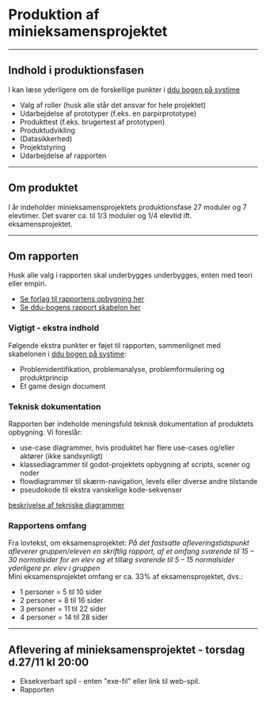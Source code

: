 <h1>Produktion af minieksamensprojektet</h1>

----------------------------------------------------------------------------------------

## Indhold i produktionsfasen
I kan læse yderligere om de forskellige punkter i [ddu bogen på systime](https://ddu.systime.dk/) 

- Valg af roller (husk alle står det ansvar for hele projektet)
- Udarbejdelse af prototyper (f.eks. en parpirprototype)
- Produkttest (f.eks. brugertest af prototypen)
- Produktudvikling
- (Datasikkerhed)
- Projektstyring
- Udarbejdelse af rapporten

----------------------------------------------------------------------------------------

## Om produktet
I år indeholder minieksamensprojektets produktionsfase 27 moduler og 7 elevtimer.
Det svarer ca. til 1/3 moduler og 1/4 elevtid ift. eksamensprojektet. 

----------------------------------------------------------------------------------------

## Om rapporten 
Husk alle valg i rapporten skal underbygges underbygges, enten med teori eller empiri.    
- [Se forlag til rapportens opbygning her](rapport/rapport.md)   
- [Se ddu-bogens rapport skabelon her](https://ddu.systime.dk/?id=239)

### Vigtigt - ekstra indhold
Følgende ekstra punkter er føjet til rapporten, sammenlignet med skabelonen i [ddu bogen på systime](https://ddu.systime.dk/):
- Problemidentifikation, problemanalyse, problemformulering og produktprincip
- Et game design document

### Teknisk dokumentation
Rapporten bør indeholde meningsfuld teknisk dokumentation af produktets opbygning. Vi foreslår:
- use-case diagrammer, hvis produktet har flere use-cases og/eller aktører (ikke sandsynligt)
- klassediagrammer til godot-projektets opbygning af scripts, scener og noder
- flowdiagrammer til skærm-navigation, levels eller diverse andre tilstande
- pseudokode til ekstra vanskelige kode-sekvenser

[beskrivelse af tekniske diagrammer](diagrammer/diagrammer.md)

### Rapportens omfang
Fra lovtekst, om eksamensprojektet: *På det fastsatte afleveringstidspunkt afleverer gruppen/eleven en skriftlig rapport, af et omfang svarende til 15 – 30 normalsider for en elev og et tillæg svarende til 5 – 15 normalsider yderligere pr. elev i gruppen*     
Mini eksamensprojektet omfang er ca. 33% af eksamensprojektet, dvs.:
- 1 personer =  5 til 10 sider
- 2 personer = 8 til 16 sider
- 3 personer = 11 til 22 sider
- 4 personer = 14 til 28 sider

----------------------------------------------------------------------------------------

## Aflevering af minieksamensprojektet - torsdag d.27/11 kl 20:00
- Eksekverbart spil - enten "exe-fil" eller link til web-spil.
- Rapporten